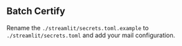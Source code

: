 ## Batch Certify

Rename the `./streamlit/secrets.toml.example` to `./streamlit/secrets.toml` and add your mail configuration.
